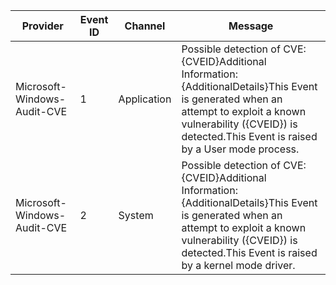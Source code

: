Provider                     |  Event ID  |  Channel      |  Message
-----------------------------|------------|---------------|---------------------------------------------------------------------------------------------------------------------------------------------------------------------------------------------------------------------------
Microsoft-Windows-Audit-CVE  |  1         |  Application  |  Possible detection of CVE: {CVEID}Additional Information: {AdditionalDetails}This Event is generated when an attempt to exploit a known vulnerability ({CVEID}) is detected.This Event is raised by a User mode process.
Microsoft-Windows-Audit-CVE  |  2         |  System       |  Possible detection of CVE: {CVEID}Additional Information: {AdditionalDetails}This Event is generated when an attempt to exploit a known vulnerability ({CVEID}) is detected.This Event is raised by a kernel mode driver.